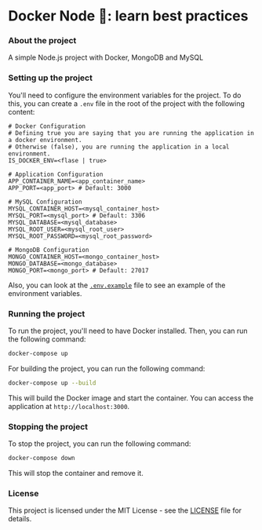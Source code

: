 # Docker Node 🐳: learn best practices

### About the project

A simple Node.js project with Docker, MongoDB and MySQL

### Setting up the project

You'll need to configure the environment variables for the project. To do this, you can create a `.env` file in the root of the project with the following content:

```env
# Docker Configuration
# Defining true you are saying that you are running the application in a docker environment.
# Otherwise (false), you are running the application in a local environment.
IS_DOCKER_ENV=<flase | true>

# Application Configuration
APP_CONTAINER_NAME=<app_container_name>
APP_PORT=<app_port> # Default: 3000

# MySQL Configuration
MYSQL_CONTAINER_HOST=<mysql_container_host>
MYSQL_PORT=<mysql_port> # Default: 3306
MYSQL_DATABASE=<mysql_database>
MYSQL_ROOT_USER=<mysql_root_user>
MYSQL_ROOT_PASSWORD=<mysql_root_password>

# MongoDB Configuration
MONGO_CONTAINER_HOST=<mongo_container_host>
MONGO_DATABASE=<mongo_database>
MONGO_PORT=<mongo_port> # Default: 27017
```

Also, you can look at the [`.env.example`](.env.example) file to see an example of the environment variables.

### Running the project

To run the project, you'll need to have Docker installed. Then, you can run the following command:

```bash
docker-compose up
```

For building the project, you can run the following command:

```bash
docker-compose up --build
```

This will build the Docker image and start the container. You can access the application at `http://localhost:3000`.

### Stopping the project

To stop the project, you can run the following command:

```bash
docker-compose down
```

This will stop the container and remove it.

### License

This project is licensed under the MIT License - see the [LICENSE](LICENSE) file for details.
